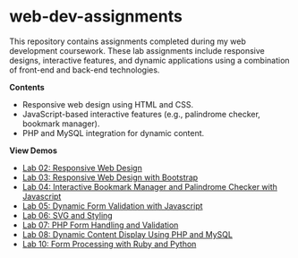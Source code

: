 # web-dev-assignments
This repository contains assignments completed during my web development coursework. These lab assignments include responsive designs, interactive features, and dynamic applications using a combination of front-end and back-end technologies.

**Contents**
- Responsive web design using HTML and CSS.
- JavaScript-based interactive features (e.g., palindrome checker, bookmark manager).
- PHP and MySQL integration for dynamic content.


**View Demos**
- [Lab 02: Responsive Web Design](https://cs.torontomu.ca/~h9ngo/lab02/lab02.html)
- [Lab 03: Responsive Web Design with Bootstrap](https://cs.torontomu.ca/~h9ngo/lab03/lab03b.html)
- [Lab 04: Interactive Bookmark Manager and Palindrome Checker with Javascript](https://cs.torontomu.ca/~h9ngo/lab04/lab04.html)
- [Lab 05: Dynamic Form Validation with Javascript](https://cs.torontomu.ca/~h9ngo/lab05/lab05.html)
- [Lab 06: SVG and Styling](https://cs.torontomu.ca/~h9ngo/lab06/lab06.html)
- [Lab 07: PHP Form Handling and Validation](https://cs.torontomu.ca/~h9ngo/lab07/lab07b.html)
- [Lab 08: Dynamic Content Display Using PHP and MySQL](https://cs.torontomu.ca/~h9ngo/lab08/lab08.php)
- [Lab 10: Form Processing with Ruby and Python](https://cs.torontomu.ca/~h9ngo/lab10/lab10b.html)

